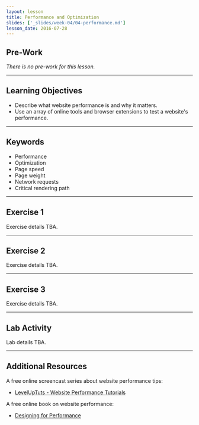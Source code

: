 ```yaml
---
layout: lesson
title: Performance and Optimization
slides: ['_slides/week-04/04-performance.md']
lesson_date: 2016-07-28
---
```


## Pre-Work

*There is no pre-work for this lesson.*

---

## Learning Objectives

- Describe what website performance is and why it matters.
- Use an array of online tools and browser extensions to test a website's performance.

---

## Keywords

- Performance
- Optimization
- Page speed
- Page weight
- Network requests
- Critical rendering path

---

## Exercise 1

Exercise details TBA.

---

## Exercise 2

Exercise details TBA.

---

## Exercise 3

Exercise details TBA.

---

## Lab Activity

Lab details TBA.

---

## Additional Resources

A free online screencast series about website performance tips:

- [LevelUpTuts - Website Performance Tutorials](https://www.youtube.com/playlist?list=PLLnpHn493BHGpGXukqYsxwQw3ziW3uti6)

A free online book on website performance:

- [Designing for Performance](http://designingforperformance.com/)

